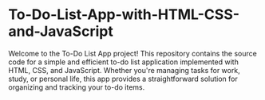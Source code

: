 # To-Do-List-App-with-HTML-CSS-and-JavaScript
Welcome to the To-Do List App project! This repository contains the source code for a simple and efficient to-do list application implemented with HTML, CSS, and JavaScript. Whether you're managing tasks for work, study, or personal life, this app provides a straightforward solution for organizing and tracking your to-do items.
